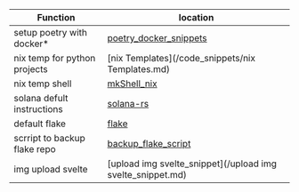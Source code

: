 
| Function                     | location                      |
| ---------------------------- | ----------------------------- |
| setup poetry with docker*    | [poetry_docker_snippets](/poetry_docker_snippets.md)    |
| nix temp for python projects | [nix Templates](/code_snippets/nix Templates.md)             |
| nix temp shell               | [mkShell_nix](/code_snippets/mkShell_nix.md)               |
| solana defult instructions   | [solana-rs](/code_snippets/solana-rs.md)                 |
| default flake                | [flake](/code_snippets/flake.md)                     |
| scrript to backup flake repo | [backup_flake_script](/code_snippets/backup_flake_script.md)       |
| img upload svelte            | [upload img svelte_snippet](/upload img svelte_snippet.md) |

